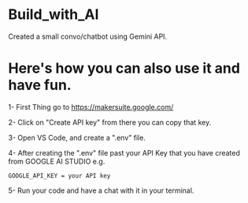 # Build_with_AI
Created a small convo/chatbot using Gemini API.

# Here's how you can also use it and have fun.
 1- First Thing go to https://makersuite.google.com/ 
 
 2- Click on "Create API key" from there you can copy that key.
 
 3- Open VS Code, and create a ".env" file. 

 4- After creating the ".env" file past your API Key that you have created from GOOGLE AI STUDIO e.g.

    GOOGLE_API_KEY = your API key
 
 5- Run your code and have a chat with it in your terminal.

